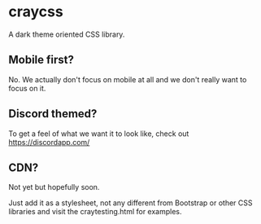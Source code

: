 # craycss
A dark theme oriented CSS library.

## Mobile first? 
No. We actually don't focus on mobile at all and we don't really want to focus on it.

## Discord themed?
To get a feel of what we want it to look like, check out https://discordapp.com/

## CDN?
Not yet but hopefully soon.

Just add it as a stylesheet, not any different from Bootstrap or other CSS libraries and visit the craytesting.html for examples.
